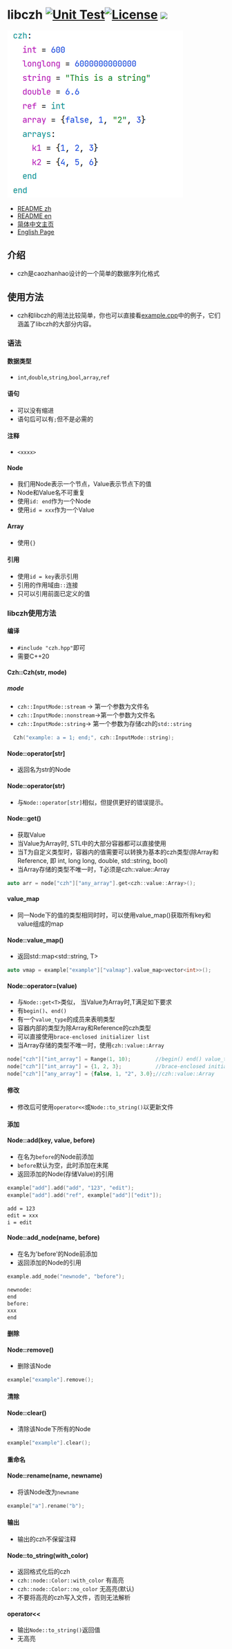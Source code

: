 # libczh  [![Unit Test](https://github.com/caozhanhao/libczh/actions/workflows/tests.yml/badge.svg)](https://github.com/caozhanhao/libczh/actions/workflows/tests.yml)[![License](https://img.shields.io/github/license/caozhanhao/libczh?label=License&style=flat-square)](LICENSE) ![](https://img.shields.io/github/v/release/caozhanhao/libczh?label=Release&style=flat-square)

![example](examples/example.png)

-   [README zh](README.md)
-   [README en](README.en.md)
-   [简体中文主页](https://libczh.vercel.app/)
-   [English Page](https://libczh-en.vercel.app/)

## 介绍

-   czh是caozhanhao设计的一个简单的数据序列化格式

## 使用方法

-   czh和libczh的用法比较简单，你也可以直接看[example.cpp](examples/cpp/example.cpp)中的例子，它们涵盖了libczh的大部分内容。

### 语法

#### 数据类型

-   `int`,`double`,`string`,`bool`,`array`,`ref`

#### 语句

-   可以没有缩进
-   语句后可以有`;`但不是必需的

#### 注释

-   `<xxxx>`

#### Node

-   我们用Node表示一个节点，Value表示节点下的值
-   Node和Value名不可重复
-   使用`id: end`作为一个Node
-   使用`id = xxx`作为一个Value

#### Array

-   使用`{}`

#### 引用

-   使用`id = key`表示引用
-   引用的作用域由`::`连接
-   只可以引用前面已定义的值

### libczh使用方法

#### 编译

-   `#include "czh.hpp"`即可
-   需要C++20

#### Czh::Czh(str, mode)

##### mode

-   `czh::InputMode::stream` -> 第一个参数为文件名
-   `czh::InputMode::nonstream`->第一个参数为文件名
-   `czh::InputMode::string`-> 第一个参数为存储czh的`std::string`

```c++
  Czh("example: a = 1; end;", czh::InputMode::string);
```

#### Node::operator[str]

-   返回名为str的Node

#### Node::operator(str)

-   与`Node::operator[str]`相似，但提供更好的错误提示。

#### Node::get<T>()

- 获取Value
- 当Value为Array时, STL中的大部分容器都可以直接使用
- 当T为自定义类型时，容器内的值需要可以转换为基本的czh类型(除Array和Reference, 即 int, long long, double, std::string, bool)
- 当Array存储的类型不唯一时，T必须是czh::value::Array

```c++
auto arr = node["czh"]["any_array"].get<czh::value::Array>();
```

#### value_map

-   同一Node下的值的类型相同时时，可以使用value_map()获取所有key和value组成的map

#### Node::value_map<T>()
-   返回std::map<std::string, T>

```c++
auto vmap = example["example"]["valmap"].value_map<vector<int>>();
```

#### Node::operator=(value)

-   与`Node::get<T>`类似， 当Value为Array时,T满足如下要求
-   有`begin()`、`end()`
-   有一个`value_type`的成员来表明类型
-   容器内部的类型为除Array和Reference的czh类型
-   可以直接使用`brace-enclosed initializer list`
-   当Array存储的类型不唯一时，使用`czh::value::Array`

```c++
node["czh"]["int_array"] = Range(1, 10);        //begin() end() value_type
node["czh"]["int_array"] = {1, 2, 3};           //brace-enclosed initializer list
node["czh"]["any_array"] = {false, 1, "2", 3.0};//czh::value::Array
```

#### 修改

-   修改后可使用`operator<<`或`Node::to_string()`以更新文件

#### 添加

#### Node::add(key, value, before)

-   在名为`before`的Node前添加
-   `before`默认为空，此时添加在末尾
-   返回添加的Node(存储Value)的引用

```c++
example["add"].add("add", "123", "edit");
example["add"].add("ref", example["add"]["edit"]);
```

```
add = 123
edit = xxx
i = edit
```

#### Node::add_node(name, before)
-   在名为'before'的Node前添加
-   返回添加的Node的引用

```c++
example.add_node("newnode", "before");
```

```
newnode:
end
before:
xxx
end
```

#### 删除

#### Node::remove()

-   删除该Node

```c++
example["example"].remove();
```

#### 清除

#### Node::clear()

-   清除该Node下所有的Node

```c++
example["example"].clear();
```

#### 重命名

#### Node::rename(name, newname)

-   将该Node改为`newname`

```c++
example["a"].rename("b");
```

#### 输出

-   输出的czh不保留注释

#### Node::to_string(with_color)

-   返回格式化后的czh
-   `czh::node::Color::with_color` 有高亮
-   `czh::node::Color::no_color` 无高亮(默认)
-   不要将高亮的czh写入文件，否则无法解析

#### operator<<

-   输出`Node::to_string()`返回值
-   无高亮
